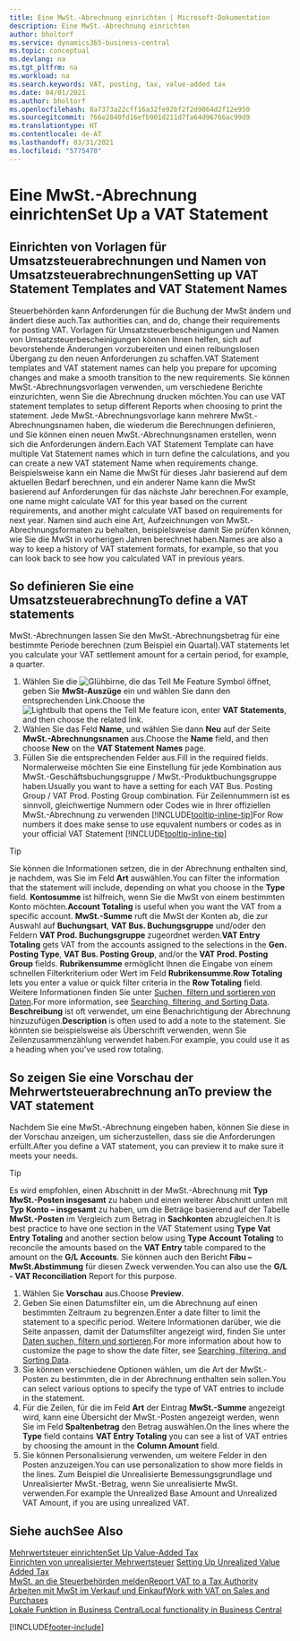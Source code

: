```yaml
---
title: Eine MwSt.-Abrechnung einrichten | Microsoft-Dokumentation
description: Eine MwSt.-Abrechnung einrichten
author: bholtorf
ms.service: dynamics365-business-central
ms.topic: conceptual
ms.devlang: na
ms.tgt_pltfrm: na
ms.workload: na
ms.search.keywords: VAT, posting, tax, value-added tax
ms.date: 04/01/2021
ms.author: bholtorf
ms.openlocfilehash: 8a7373a22cff16a32fe92bf2f2d9064d2f12e950
ms.sourcegitcommit: 766e2840fd16efb901d211d7fa64d96766ac99d9
ms.translationtype: HT
ms.contentlocale: de-AT
ms.lasthandoff: 03/31/2021
ms.locfileid: "5775470"
---
```

# <a name="set-up-a-vat-statement"></a><span data-ttu-id="548ee-103">Eine MwSt.-Abrechnung einrichten</span><span class="sxs-lookup"><span data-stu-id="548ee-103">Set Up a VAT Statement</span></span>

## <a name="setting-up-vat-statement-templates-and-vat-statement-names"></a><span data-ttu-id="548ee-104">Einrichten von Vorlagen für Umsatzsteuerabrechnungen und Namen von Umsatzsteuerabrechnungen</span><span class="sxs-lookup"><span data-stu-id="548ee-104">Setting up VAT Statement Templates and VAT Statement Names</span></span>
<span data-ttu-id="548ee-105">Steuerbehörden kann Anforderungen für die Buchung der MwSt ändern und ändert diese auch.</span><span class="sxs-lookup"><span data-stu-id="548ee-105">Tax authorities can, and do, change their requirements for posting VAT.</span></span> <span data-ttu-id="548ee-106">Vorlagen für Umsatzsteuerbescheinigungen und Namen von Umsatzsteuerbescheinigungen können Ihnen helfen, sich auf bevorstehende Änderungen vorzubereiten und einen reibungslosen Übergang zu den neuen Anforderungen zu schaffen.</span><span class="sxs-lookup"><span data-stu-id="548ee-106">VAT Statement templates and VAT statement names can help you prepare for upcoming changes and make a smooth transition to the new requirements.</span></span> <span data-ttu-id="548ee-107">Sie können MwSt.-Abrechnungsvorlagen verwenden, um verschiedene Berichte einzurichten, wenn Sie die Abrechnung drucken möchten.</span><span class="sxs-lookup"><span data-stu-id="548ee-107">You can use VAT statement templates to setup different Reports when choosing to print the statement.</span></span> <span data-ttu-id="548ee-108">Jede MwSt.-Abrechnungsvorlage kann mehrere MwSt.-Abrechnungsnamen haben, die wiederum die Berechnungen definieren, und Sie können einen neuen MwSt.-Abrechnungsnamen erstellen, wenn sich die Anforderungen ändern.</span><span class="sxs-lookup"><span data-stu-id="548ee-108">Each VAT Statement Template can have multiple Vat Statement names which in turn define the calculations, and you can create a new VAT statement Name when requirements change.</span></span> <span data-ttu-id="548ee-109">Beispielsweise kann ein Name die MwSt für dieses Jahr basierend auf dem aktuellen Bedarf berechnen, und ein anderer Name kann die MwSt basierend auf Anforderungen für das nächste Jahr berechnen.</span><span class="sxs-lookup"><span data-stu-id="548ee-109">For example, one name might calculate VAT for this year based on the current requirements, and another might calculate VAT based on requirements for next year.</span></span> <span data-ttu-id="548ee-110">Namen sind auch eine Art, Aufzeichnungen von MwSt.-Abrechnungsformaten zu behalten, beispielsweise damit Sie prüfen können, wie Sie die MwSt in vorherigen Jahren berechnet haben.</span><span class="sxs-lookup"><span data-stu-id="548ee-110">Names are also a way to keep a history of VAT statement formats, for example, so that you can look back to see how you calculated VAT in previous years.</span></span>

## <a name="to-define-a-vat-statements"></a><span data-ttu-id="548ee-111">So definieren Sie eine Umsatzsteuerabrechnung</span><span class="sxs-lookup"><span data-stu-id="548ee-111">To define a VAT statements</span></span>
<span data-ttu-id="548ee-112">MwSt.-Abrechnungen lassen Sie den MwSt.-Abrechnungsbetrag für eine bestimmte Periode berechnen (zum Beispiel ein Quartal).</span><span class="sxs-lookup"><span data-stu-id="548ee-112">VAT statements let you calculate your VAT settlement amount for a certain period, for example, a quarter.</span></span>

1. <span data-ttu-id="548ee-113">Wählen Sie die ![Glühbirne, die das Tell Me Feature](media/ui-search/search_small.png "Tell Me-Funktion") Symbol öffnet, geben Sie **MwSt-Auszüge** ein und wählen Sie dann den entsprechenden Link.</span><span class="sxs-lookup"><span data-stu-id="548ee-113">Choose the ![Lightbulb that opens the Tell Me feature](media/ui-search/search_small.png "Tell me what you want to do") icon, enter **VAT Statements**, and then choose the related link.</span></span>  
2. <span data-ttu-id="548ee-114">Wählen Sie das Feld **Name**, und wählen Sie dann **Neu** auf der Seite **MwSt.-Abrechnungsnamen** aus.</span><span class="sxs-lookup"><span data-stu-id="548ee-114">Choose the **Name** field, and then choose **New** on the **VAT Statement Names** page.</span></span>
3. <span data-ttu-id="548ee-115">Füllen Sie die entsprechenden Felder aus.</span><span class="sxs-lookup"><span data-stu-id="548ee-115">Fill in the required fields.</span></span> <span data-ttu-id="548ee-116">Normalerweise möchten Sie eine Einstellung für jede Kombination aus MwSt.-Geschäftsbuchungsgruppe / MwSt.-Produktbuchungsgruppe haben.</span><span class="sxs-lookup"><span data-stu-id="548ee-116">Usually you want to have a setting for each VAT Bus. Posting Group / VAT Prod. Posting Group combination.</span></span> <span data-ttu-id="548ee-117">Für Zeilennummern ist es sinnvoll, gleichwertige Nummern oder Codes wie in Ihrer offiziellen MwSt.-Abrechnung zu verwenden [!INCLUDE[tooltip-inline-tip](includes/tooltip-inline-tip_md.md)]</span><span class="sxs-lookup"><span data-stu-id="548ee-117">For Row numbers it does make sense to use equvalent numbers or codes as in your official VAT Statement [!INCLUDE[tooltip-inline-tip](includes/tooltip-inline-tip_md.md)]</span></span> 


> [!Tip]
> <span data-ttu-id="548ee-118">Sie können die Informationen setzen, die in der Abrechnung enthalten sind, je nachdem, was Sie im Feld **Art** auswählen.</span><span class="sxs-lookup"><span data-stu-id="548ee-118">You can filter the information that the statement will include, depending on what you choose in the **Type** field.</span></span> <span data-ttu-id="548ee-119">**Kontosumme** ist hilfreich, wenn Sie die MwSt von einem bestimmten Konto möchten.</span><span class="sxs-lookup"><span data-stu-id="548ee-119">**Account Totaling** is useful when you want the VAT from a specific account.</span></span>
<span data-ttu-id="548ee-120">**MwSt.-Summe** ruft die MwSt der Konten ab, die zur Auswahl auf **Buchungsart**, **VAT Bus. Buchungsgruppe** und/oder den Feldern **VAT Prod. Buchungsgruppe** zugeordnet werden.</span><span class="sxs-lookup"><span data-stu-id="548ee-120">**VAT Entry Totaling** gets VAT from the accounts assigned to the selections in the **Gen. Posting Type**, **VAT Bus. Posting Group**, and/or the **VAT Prod. Posting Group** fields.</span></span> <span data-ttu-id="548ee-121">**Rubrikensumme** ermöglicht Ihnen die Eingabe von einem schnellen Filterkriterium oder Wert im Feld **Rubrikensumme**.</span><span class="sxs-lookup"><span data-stu-id="548ee-121">**Row Totaling** lets you enter a value or quick filter criteria in the **Row Totaling** field.</span></span> <span data-ttu-id="548ee-122">Weitere Informationen finden Sie unter [Suchen, filtern und sortieren von Daten](ui-enter-criteria-filters.md).</span><span class="sxs-lookup"><span data-stu-id="548ee-122">For more information, see [Searching, filtering, and Sorting Data](ui-enter-criteria-filters.md).</span></span> <span data-ttu-id="548ee-123">**Beschreibung** ist oft verwendet, um eine Benachrichtigung der Abrechnung hinzuzufügen.</span><span class="sxs-lookup"><span data-stu-id="548ee-123">**Description** is often used to add a note to the statement.</span></span> <span data-ttu-id="548ee-124">Sie könnten sie beispielsweise als Überschrift verwenden, wenn Sie Zeilenzusammenzählung verwendet haben.</span><span class="sxs-lookup"><span data-stu-id="548ee-124">For example, you could use it as a heading when you've used row totaling.</span></span>

## <a name="to-preview-the-vat-statement"></a><span data-ttu-id="548ee-125">So zeigen Sie eine Vorschau der Mehrwertsteuerabrechnung an</span><span class="sxs-lookup"><span data-stu-id="548ee-125">To preview the VAT statement</span></span>
<span data-ttu-id="548ee-126">Nachdem Sie eine MwSt.-Abrechnung eingeben haben, können Sie diese in der Vorschau anzeigen, um sicherzustellen, dass sie die Anforderungen erfüllt.</span><span class="sxs-lookup"><span data-stu-id="548ee-126">After you define a VAT statement, you can preview it to make sure it meets your needs.</span></span>
> [!Tip]
> <span data-ttu-id="548ee-127">Es wird empfohlen, einen Abschnitt in der MwSt.-Abrechnung mit **Typ** **MwSt.-Posten insgesamt** zu haben und einen weiterer Abschnitt unten mit **Typ** **Konto – insgesamt** zu haben, um die Beträge basierend auf der Tabelle **MwSt.-Posten** im Vergleich zum Betrag in **Sachkonten** abzugleichen.</span><span class="sxs-lookup"><span data-stu-id="548ee-127">It is best practice to have one section in the VAT Statement using **Type** **Vat Entry Totaling** and another section below using **Type** **Account Totaling** to reconcile the amounts based on the **VAT Entry** table compared to the amount on the **G/L Accounts**.</span></span> <span data-ttu-id="548ee-128">Sie können auch den Bericht **Fibu – MwSt.Abstimmung** für diesen Zweck verwenden.</span><span class="sxs-lookup"><span data-stu-id="548ee-128">You can also use the **G/L - VAT Reconciliation** Report for this purpose.</span></span>

1. <span data-ttu-id="548ee-129">Wählen Sie **Vorschau** aus.</span><span class="sxs-lookup"><span data-stu-id="548ee-129">Choose **Preview**.</span></span>
2. <span data-ttu-id="548ee-130">Geben Sie einen Datumsfilter ein, um die Abrechnung auf einen bestimmten Zeitraum zu begrenzen.</span><span class="sxs-lookup"><span data-stu-id="548ee-130">Enter a date filter to limit the statement to a specific period.</span></span> <span data-ttu-id="548ee-131">Weitere Informationen darüber, wie die Seite anpassen, damit der Datumsfilter angezeigt wird, finden Sie unter [Daten suchen, filtern und sortieren](ui-enter-criteria-filters.md).</span><span class="sxs-lookup"><span data-stu-id="548ee-131">For more information about how to customize the page to show the date filter, see [Searching, filtering, and Sorting Data](ui-enter-criteria-filters.md).</span></span>
3. <span data-ttu-id="548ee-132">Sie können verschiedene Optionen wählen, um die Art der MwSt.-Posten zu bestimmten, die in der Abrechnung enthalten sein sollen.</span><span class="sxs-lookup"><span data-stu-id="548ee-132">You can select various options to specify the type of VAT entries to include in the statement.</span></span>
4. <span data-ttu-id="548ee-133">Für die Zeilen, für die im Feld **Art** der Eintrag **MwSt.-Summe** angezeigt wird, kann eine Übersicht der MwSt.-Posten angezeigt werden, wenn Sie im Feld **Spaltenbetrag** den Betrag auswählen.</span><span class="sxs-lookup"><span data-stu-id="548ee-133">On the lines where the **Type** field contains **VAT Entry Totaling** you can see a list of VAT entries by choosing the amount in the **Column Amount** field.</span></span>
5. <span data-ttu-id="548ee-134">Sie können Personalisierung verwenden, um weitere Felder in den Posten anzuzeigen.</span><span class="sxs-lookup"><span data-stu-id="548ee-134">You can use personalization to show more fields in the lines.</span></span> <span data-ttu-id="548ee-135">Zum Beispiel die Unrealisierte Bemessungsgrundlage und Unrealisierter MwSt.-Betrag, wenn Sie unrealisierte MwSt. verwenden.</span><span class="sxs-lookup"><span data-stu-id="548ee-135">For example the Unrealized Base Amount and Unrealized VAT Amount, if you are using unrealized VAT.</span></span>

## <a name="see-also"></a><span data-ttu-id="548ee-136">Siehe auch</span><span class="sxs-lookup"><span data-stu-id="548ee-136">See Also</span></span>  
[<span data-ttu-id="548ee-137">Mehrwertsteuer einrichten</span><span class="sxs-lookup"><span data-stu-id="548ee-137">Set Up Value-Added Tax</span></span>](finance-setup-vat.md)  
<span data-ttu-id="548ee-138">[Einrichten von unrealisierter Mehrwertsteuer](finance-setup-unrealized-vat.md)    </span><span class="sxs-lookup"><span data-stu-id="548ee-138">[Setting Up Unrealized Value Added Tax](finance-setup-unrealized-vat.md)    </span></span>  
[<span data-ttu-id="548ee-139">MwSt. an die Steuerbehörden melden</span><span class="sxs-lookup"><span data-stu-id="548ee-139">Report VAT to a Tax Authority</span></span>](finance-how-report-vat.md)  
[<span data-ttu-id="548ee-140">Arbeiten mit MwSt im Verkauf und Einkauf</span><span class="sxs-lookup"><span data-stu-id="548ee-140">Work with VAT on Sales and Purchases</span></span>](finance-work-with-vat.md)  
[<span data-ttu-id="548ee-141">Lokale Funktion in Business Central</span><span class="sxs-lookup"><span data-stu-id="548ee-141">Local functionality in Business Central</span></span>](about-localization.md)


[!INCLUDE[footer-include](includes/footer-banner.md)]